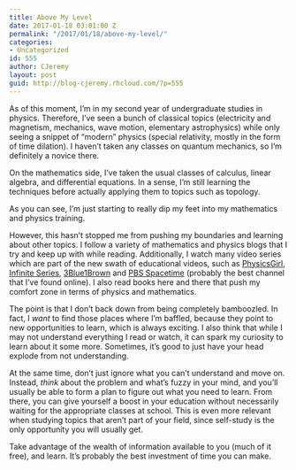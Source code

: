 ```yaml
---
title: Above My Level
date: 2017-01-18 03:01:00 Z
permalink: "/2017/01/18/above-my-level/"
categories:
- Uncategorized
id: 555
author: CJeremy
layout: post
guid: http://blog-cjeremy.rhcloud.com/?p=555
---
```


As of this moment, I&#8217;m in my second year of undergraduate studies in physics. Therefore, I&#8217;ve seen a bunch of classical topics (electricity and magnetism, mechanics, wave motion, elementary astrophysics) while only seeing a snippet of &#8220;modern&#8221; physics (special relativity, mostly in the form of time dilation). I haven&#8217;t taken any classes on quantum mechanics, so I&#8217;m definitely a novice there.

On the mathematics side, I&#8217;ve taken the usual classes of calculus, linear algebra, and differential equations. In a sense, I&#8217;m still learning the techniques before actually applying them to topics such as topology.

As you can see, I&#8217;m just starting to really dip my feet into my mathematics and physics training.

However, this hasn&#8217;t stopped me from pushing my boundaries and learning about other topics. I follow a variety of mathematics and physics blogs that I try and keep up with while reading. Additionally, I watch many video series which are part of the new swath of educational videos, such as [PhysicsGirl](https://www.youtube.com/channel/UC7DdEm33SyaTDtWYGO2CwdA), [Infinite Series](https://www.youtube.com/channel/UCs4aHmggTfFrpkPcWSaBN9g), [3Blue1Brown](https://www.youtube.com/channel/UCYO_jab_esuFRV4b17AJtAw) and [PBS Spacetime](https://www.youtube.com/channel/UC7_gcs09iThXybpVgjHZ_7g) (probably the best channel that I&#8217;ve found online). I also read books here and there that push my comfort zone in terms of physics and mathematics.

The point is that I don&#8217;t back down from being completely bamboozled. In fact, I _want_ to find those places where I&#8217;m baffled, because they point to new opportunities to learn, which is always exciting. I also think that while I may not understand everything I read or watch, it can spark my curiosity to learn about it some more. Sometimes, it&#8217;s good to just have your head explode from not understanding.

At the same time, don&#8217;t just ignore what you can&#8217;t understand and move on. Instead, _think_ about the problem and what&#8217;s fuzzy in your mind, and you&#8217;ll usually be able to form a plan to figure out what you need to learn. From there, you can give yourself a boost in your education without necessarily waiting for the appropriate classes at school. This is even more relevant when studying topics that aren&#8217;t part of your field, since self-study is the only opportunity you will usually get.

Take advantage of the wealth of information available to you (much of it free), and learn. It&#8217;s probably the best investment of time you can make.